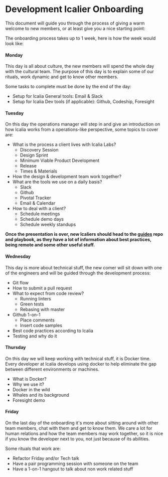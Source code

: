 # Development Icalier Onboarding

This document will guide you through the process of giving a warm welcome to new members, or at least give you a nice starting point:

The onboarding process takes up to 1 week, here is how the week would look like:

#### Monday

This day is all about culture, the new members will spend the whole day with the cultural team. The purpose of this day is to explain some of our rituals, work dynamic and get to know other members. 

Some tasks to complete must be done by the end of the day:

- Setup for Icalia General tools: Email & Slack
- Setup for Icalia Dev tools (if applicable): Github, Codeship, Foresight

#### Tuesday

On this day the operations manager will step in and give an introduction on how Icalia works from a operations-like perspective, some topics to cover are:

* What is the process a client lives with Icalia Labs?
  * Discovery Session
  * Design Sprint
  * Minimum Viable Product Development
  * Release
  * Times & Materials
* How the design & development team work together?
* What are the tools we use on a daily basis?
  * Slack
  * Github
  * Pivotal Tracker
  * Email & Calendar
* How to deal with a client?
  * Schedule meetings
  * Schedule demo days
  * Schedule weekly standups

**Once the presentation is over, new Icaliers should head to the [guides](https://github.com/IcaliaLabs/guides/) repo and playbook, as they have a lot of information about best practices, being remote and some other useful stuff.**

#### Wednesday

This day is more about technical stuff, the new comer will sit down with one of the engineers and will be guided through the development process:

* Git flow
* How to submit a pull request
* What to expect from code review?
  * Running linters
  * Green tests
  * Rebasing with master
* Github 1-on-1
  * Place comments
  * Insert code samples
* Best code practices according to Icalia
* Testing and why do it

#### Thursday

On this day we will keep working with technical stuff, it is Docker time.  Every developer at Icalia develops using docker to help eliminate the gap between different environments or machines.

* What is Docker?
* Why we use it?
* Docker in the wild
* Whales and its background
* Foresight demo

#### Friday

On the last day of the onboarding it's more about sitting around with other team members, chat with them and get to know them. We care a lot for human relations and how the team members may work together, so it is nice if you know the developer next to you, not just because of its abilities.

Some rituals that work are:

* Refactor Friday and/or Tech talk
* Have a pair programming session with someone on the team
* Have a 1-on-1 hangout to talk about non work related stuff



